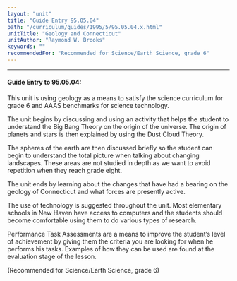 ```yaml
---
layout: "unit"
title: "Guide Entry 95.05.04"
path: "/curriculum/guides/1995/5/95.05.04.x.html"
unitTitle: "Geology and Connecticut"
unitAuthor: "Raymond W. Brooks"
keywords: ""
recommendedFor: "Recommended for Science/Earth Science, grade 6"
---
```

<body>
<hr/>
<h4>
Guide Entry to 95.05.04:
</h4>
This unit is using geology as a means to satisfy the science curriculum for grade 6 and AAAS benchmarks for science technology.
<p>
The unit begins by discussing and using an activity that helps the student to understand the Big Bang Theory on the origin of the universe. The origin of planets and stars is then explained by using the Dust Cloud Theory.
</p>
<p>
The spheres of the earth are then discussed briefly so the student can begin to understand the total picture when talking about changing landscapes. These areas are not studied in depth as we want to avoid repetition when they reach grade eight.
</p>
<p>
The unit ends by learning about the changes that have had a bearing on the geology of Connecticut and what forces are presently active.
</p>
<p>
The use of technology is suggested throughout the unit. Most elementary schools in New Haven have access to computers and the students should become comfortable using them to do various types of research.
</p>
<p>
Performance Task Assessments are a means to improve the student’s level of achievement by giving them the criteria you are looking for when he performs his tasks. Examples of how they can be used are found at the evaluation stage of the lesson.
</p>
<p>
(Recommended for Science/Earth Science, grade 6)
</p>
</body>